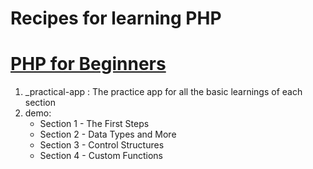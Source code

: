 # Recipes for learning PHP 
# [PHP for Beginners](https://www.udemy.com/php-for-complete-beginners-includes-msql-object-oriented/)
1. _practical-app
   : The practice app for all the basic learnings of each section
2. demo: 
   * Section 1 - The First Steps
   * Section 2 - Data Types and More 
   * Section 3 - Control Structures 
   * Section 4 - Custom Functions 
   
